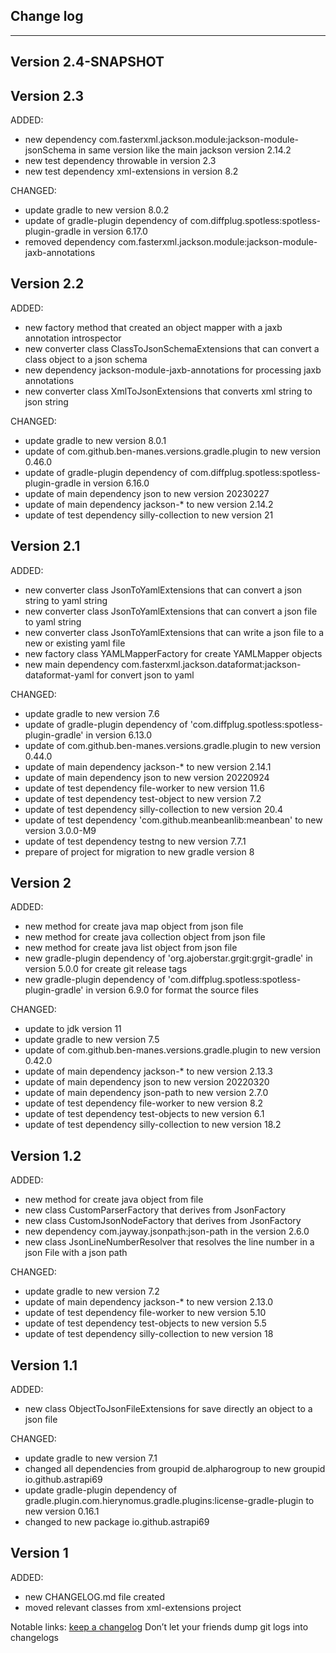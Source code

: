 ## Change log
----------------------

Version 2.4-SNAPSHOT
-------------



Version 2.3
-------------

ADDED:

- new dependency com.fasterxml.jackson.module:jackson-module-jsonSchema in same version like the main jackson version
  2.14.2
- new test dependency throwable in version 2.3
- new test dependency xml-extensions in version 8.2

CHANGED:

- update gradle to new version 8.0.2
- update of gradle-plugin dependency of com.diffplug.spotless:spotless-plugin-gradle in version 6.17.0
- removed dependency com.fasterxml.jackson.module:jackson-module-jaxb-annotations

Version 2.2
-------------

ADDED:

- new factory method that created an object mapper with a jaxb annotation introspector
- new converter class ClassToJsonSchemaExtensions that can convert a class object to a json schema
- new dependency jackson-module-jaxb-annotations for processing jaxb annotations
- new converter class XmlToJsonExtensions that converts xml string to json string

CHANGED:

- update gradle to new version 8.0.1
- update of com.github.ben-manes.versions.gradle.plugin to new version 0.46.0
- update of gradle-plugin dependency of com.diffplug.spotless:spotless-plugin-gradle in version 6.16.0
- update of main dependency json to new version 20230227
- update of main dependency jackson-* to new version 2.14.2
- update of test dependency silly-collection to new version 21

Version 2.1
-------------

ADDED:

- new converter class JsonToYamlExtensions that can convert a json string to yaml string
- new converter class JsonToYamlExtensions that can convert a json file to yaml string
- new converter class JsonToYamlExtensions that can write a json file to a new or existing yaml file
- new factory class YAMLMapperFactory for create YAMLMapper objects
- new main dependency com.fasterxml.jackson.dataformat:jackson-dataformat-yaml for convert json to yaml

CHANGED:

- update gradle to new version 7.6
- update of gradle-plugin dependency of 'com.diffplug.spotless:spotless-plugin-gradle' in version 6.13.0
- update of com.github.ben-manes.versions.gradle.plugin to new version 0.44.0
- update of main dependency jackson-* to new version 2.14.1
- update of main dependency json to new version 20220924
- update of test dependency file-worker to new version 11.6
- update of test dependency test-object to new version 7.2
- update of test dependency silly-collection to new version 20.4
- update of test dependency 'com.github.meanbeanlib:meanbean' to new version 3.0.0-M9
- update of test dependency testng to new version 7.7.1
- prepare of project for migration to new gradle version 8

Version 2
-------------

ADDED:

- new method for create java map object from json file
- new method for create java collection object from json file
- new method for create java list object from json file
- new gradle-plugin dependency of 'org.ajoberstar.grgit:grgit-gradle' in version 5.0.0 for create
  git release tags
- new gradle-plugin dependency of 'com.diffplug.spotless:spotless-plugin-gradle' in version 6.9.0
  for format the source files

CHANGED:

- update to jdk version 11
- update gradle to new version 7.5
- update of com.github.ben-manes.versions.gradle.plugin to new version 0.42.0
- update of main dependency jackson-* to new version 2.13.3
- update of main dependency json to new version 20220320
- update of main dependency json-path to new version 2.7.0
- update of test dependency file-worker to new version 8.2
- update of test dependency test-objects to new version 6.1
- update of test dependency silly-collection to new version 18.2

Version 1.2
-------------

ADDED:

- new method for create java object from file
- new class CustomParserFactory that derives from JsonFactory
- new class CustomJsonNodeFactory that derives from JsonFactory
- new dependency com.jayway.jsonpath:json-path in the version 2.6.0
- new class JsonLineNumberResolver that resolves the line number in a json File with a json path

CHANGED:

- update gradle to new version 7.2
- update of main dependency jackson-* to new version 2.13.0
- update of test dependency file-worker to new version 5.10
- update of test dependency test-objects to new version 5.5
- update of test dependency silly-collection to new version 18

Version 1.1
-------------

ADDED:

- new class ObjectToJsonFileExtensions for save directly an object to a json file

CHANGED:

- update gradle to new version 7.1
- changed all dependencies from groupid de.alpharogroup to new groupid io.github.astrapi69
- update gradle-plugin dependency of gradle.plugin.com.hierynomus.gradle.plugins:license-gradle-plugin to new version
  0.16.1
- changed to new package io.github.astrapi69

Version 1
-------------

ADDED:

- new CHANGELOG.md file created
- moved relevant classes from xml-extensions project

Notable links:
[keep a changelog](http://keepachangelog.com/en/1.0.0/) Don’t let your friends dump git logs into changelogs
